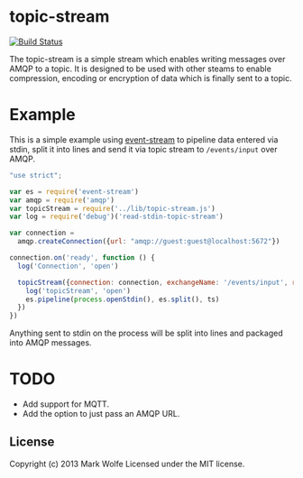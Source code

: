 # topic-stream

[![Build Status](https://travis-ci.org/wolfeidau/topic-stream.png?branch=master)](https://travis-ci.org/wolfeidau/topic-stream)

The topic-stream is a simple stream which enables writing messages over AMQP to a topic. It is designed to be used with other steams to enable compression, encoding or encryption of data which is finally sent to a topic.

# Example

This is a simple example using [event-stream](https://github.com/dominictarr/event-stream) to pipeline data entered via stdin, split it into lines and send it via topic stream to `/events/input` over AMQP.

```javascript
"use strict";

var es = require('event-stream')
var amqp = require('amqp')
var topicStream = require('../lib/topic-stream.js')
var log = require('debug')('read-stdin-topic-stream')

var connection =
  amqp.createConnection({url: "amqp://guest:guest@localhost:5672"})

connection.on('ready', function () {
  log('Connection', 'open')

  topicStream({connection: connection, exchangeName: '/events/input', routingKey: '#'}, function (err, ts) {
    log('topicStream', 'open')
    es.pipeline(process.openStdin(), es.split(), ts)
  })
})
```

Anything sent to stdin on the process will be split into lines and packaged into AMQP messages.

# TODO

* Add support for MQTT.
* Add the option to just pass an AMQP URL.

## License
Copyright (c) 2013 Mark Wolfe
Licensed under the MIT license.